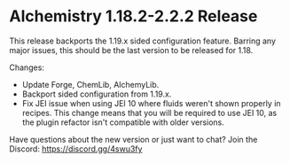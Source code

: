 # Alchemistry 1.18.2-2.2.2 Release

This release backports the 1.19.x sided configuration feature. Barring any major issues, this should be the last version to be released for 1.18.

Changes:
- Update Forge, ChemLib, AlchemyLib.
- Backport sided configuration from 1.19.x.
- Fix JEI issue when using JEI 10 where fluids weren't shown properly in recipes. This change means that you will be required to use JEI 10, as the plugin refactor isn't compatible with older versions.

Have questions about the new version or just want to chat? Join the Discord: https://discord.gg/4swu3fy